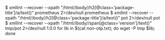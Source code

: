 $ xmllint --recover --xpath "/html//body//h2[@class='package-title']/a/text()" prometheus 2>/dev/null
prometheus
$ xmllint --recover --xpath "/html//body//h2[@class='package-title']/a/text()" pot 2>/dev/null
pot
$ xmllint --recover --xpath "/html//body//span[@class='version']/text()" tmp/pot 2>/dev/null
1.0.0
for lib in $(cat non-otp.txt); do wget -P tmp $lib; done
